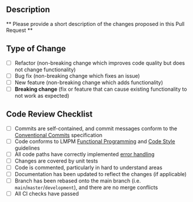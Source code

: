 ## Description
** Please provide a short description of the changes proposed in this Pull Request **

## Type of Change
- [ ] Refactor (non-breaking change which improves code quality but does not change functionality)
- [ ] Bug fix (non-breaking change which fixes an issue)
- [ ] New feature (non-breaking change which adds functionality)
- [ ] **Breaking change** (fix or feature that can cause existing functionality to not work as expected)

## Code Review Checklist
- [ ] Commits are self-contained, and commit messages conform to the [Conventional Commits](https://www.conventionalcommits.org/en/v1.0.0/#summary) specification
- [ ] Code conforms to LMPM [Functional Programming](https://github.com/LightmakerCanada/developer-handbook/wiki/4.-Functional-Programming) and [Code Style](https://github.com/LightmakerCanada/developer-handbook/wiki/5.-Code-Style) guidelines
- [ ] All code paths have correctly implemented [error handling](https://github.com/LightmakerCanada/developer-handbook/wiki/6.-Error-Handling)
- [ ] Changes are covered by unit tests
- [ ] Code is commented, particularly in hard to understand areas
- [ ] Documentation has been updated to reflect the changes (if applicable)
- [ ] Branch has been rebased onto the main branch (i.e. `main`/`master`/`development`), and there are no merge conflicts
- [ ] All CI checks have passed
